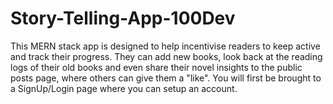 # Story-Telling-App-100Dev

This MERN stack app is designed to help incentivise readers to keep active and track their progress. They can add new books, look back at the reading logs of their old books and even share their novel insights to the public posts page, where others can give them a "like". You will first be brought to a SignUp/Login page where you can setup an account.

